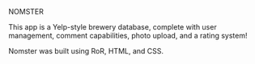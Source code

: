 NOMSTER

This app is a Yelp-style brewery database, complete with user management, comment capabilities, photo upload, and a rating system!

Nomster was built using RoR, HTML, and CSS. 